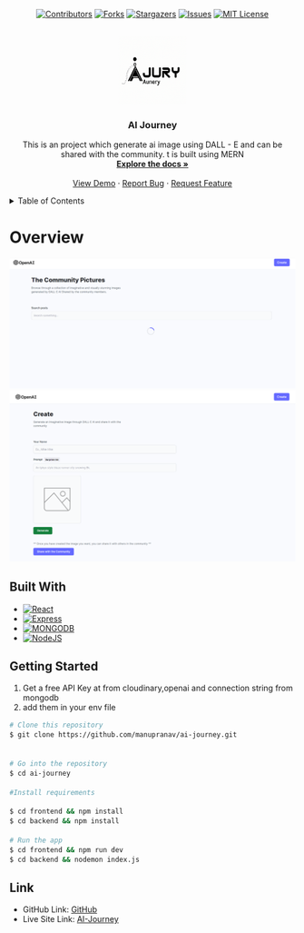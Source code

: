 <div align="center">

[![Contributors][contributors-shield]][contributors-url]
[![Forks][forks-shield]][forks-url]
[![Stargazers][stars-shield]][stars-url]
[![Issues][issues-shield]][issues-url]
[![MIT License][license-shield]][license-url]

</div>

<!-- PROJECT LOGO -->
<br />
<div align="center">

  <a href="https://github.com/manupranav/ai-journey">
    <img src="media/logo.png" alt="Logo" width="120" height="120">
  </a>

<h3 align="center">AI Journey</h3>

  <p align="center">
    This is an project which generate ai image using DALL - E and can be shared with the community. t is built using MERN
    <br />
    <a href="https://github.com/manupranav/ai-journey"><strong>Explore the docs »</strong></a>
    <br />
    <br />
    <a href="https://github.com/manupranav/ai-journey">View Demo</a>
    ·
    <a href="https://github.com/manupranav/ai-journey/issues">Report Bug</a>
    ·
    <a href="https://github.com/manupranav/ai-journey/issues">Request Feature</a>
  </p>
</div>

<!-- TABLE OF CONTENTS -->
<details>
  <summary>Table of Contents</summary>
  <ol>
    <li>
      <a href="#overview">Overview</a>
    </li>
        <li><a href="#built-with">Built With</a></li>
    <li>
      <a href="#getting-started">Getting Started</a>
    <li><a href="#contact">Link</a></li>
  </ol>
</details>

<!-- Overview -->

# Overview

[![ai-journey Preview][product-preview]](https://github.com/manupranav/ai-journey/blob/main/media/preview.png)
[![ai-journey Preview 2 ][product-preview2]](https://github.com/manupranav/ai-journey/blob/main/media/preview2.png)
<!-- [![ai-journey Demo][product-video]](https://github.com/manupranav/ai-journey/blob/main/media/demo.gif) -->


## Built With

- [![React][react.js]][react-url]
- [![Express][express.com]][express-url]
- [![MONGODB][mongodb.com]][mongodb-url]
- [![NodeJS][nodejs.com]][nodejs-url]

<!-- GETTING STARTED -->

## Getting Started

1. Get a free API Key at from cloudinary,openai and connection string from mongodb
2. add them in your env file

```bash
# Clone this repository
$ git clone https://github.com/manupranav/ai-journey.git


# Go into the repository
$ cd ai-journey

#Install requirements

$ cd frontend && npm install
$ cd backend && npm install

# Run the app
$ cd frontend && npm run dev
$ cd backend && nodemon index.js

```

<!-- LINK -->

## Link

- GitHub Link: [GitHub](https://github.com/manupranav/ai-journey)
- Live Site Link: [AI-Journey](https://aijourney.netlify.app)

<!-- MARKDOWN LINKS & IMAGES -->
<!-- https://www.markdownguide.org/basic-syntax/#reference-style-links -->

[contributors-shield]: https://img.shields.io/github/contributors/manupranav/ai-journey.svg?style=for-the-badge
[contributors-url]: https://github.com/manupranav/ai-journey/graphs/contributors
[forks-shield]: https://img.shields.io/github/forks/manupranav/ai-journey.svg?style=for-the-badge
[forks-url]: https://github.com/manupranav/ai-journey/network/members
[stars-shield]: https://img.shields.io/github/stars/manupranav/ai-journey.svg?style=for-the-badge
[stars-url]: https://github.com/manupranav/ai-journey/stargazers
[issues-shield]: https://img.shields.io/github/issues/manupranav/ai-journey.svg?style=for-the-badge
[issues-url]: https://github.com/manupranav/ai-journey/issues
[license-shield]: https://img.shields.io/github/license/manupranav/ai-journey.svg?style=for-the-badge
[license-url]: https://github.com/manupranav/ai-journey/blob/master/LICENSE.txt
[linkedin-shield]: https://img.shields.io/badge/-LinkedIn-black.svg?style=for-the-badge&logo=linkedin&colorB=555
[linkedin-url]: https://linkedin.com/in/linkedin_username
[product-screenshot]: images/screenshot.png
[next.js]: https://img.shields.io/badge/next.js-000000?style=for-the-badge&logo=nextdotjs&logoColor=white
[next-url]: https://nextjs.org/
[react.js]: https://img.shields.io/badge/REACT%20JS-000000?style=for-the-badge&logo=REACT&logoColor=61DBFB
[react-url]: https://reactjs.org/
[materialui]: https://img.shields.io/badge/Material%20UI-293462?style=for-the-badge&logo=mui&logoColor=E7F6F2
[materialui-url]: https://mui.com/
[vue.js]: https://img.shields.io/badge/Vue.js-35495E?style=for-the-badge&logo=vuedotjs&logoColor=4FC08D
[vue-url]: https://vuejs.org/
[angular.io]: https://img.shields.io/badge/Angular-DD0031?style=for-the-badge&logo=angular&logoColor=white
[angular-url]: https://angular.io/
[svelte.dev]: https://img.shields.io/badge/Svelte-4A4A55?style=for-the-badge&logo=svelte&logoColor=FF3E00
[svelte-url]: https://svelte.dev/
[laravel.com]: https://img.shields.io/badge/Laravel-FF2D20?style=for-the-badge&logo=laravel&logoColor=white
[laravel-url]: https://laravel.com
[bootstrap.com]: https://img.shields.io/badge/Bootstrap-563D7C?style=for-the-badge&logo=bootstrap&logoColor=white
[bootstrap-url]: https://getbootstrap.com
[django.com]: https://img.shields.io/badge/Django-092E20?style=for-the-badge&logo=django&logoColor=white
[django-url]: https://www.djangoproject.com/
[sqlite.com]: https://img.shields.io/badge/SQLite-07405E?style=for-the-badge&logo=sqlite&logoColor=white
[sqlite-url]: https://www.sqlite.org/index.html
[postgresql.com]: https://img.shields.io/badge/PostgreSQL-316192?style=for-the-badge&logo=postgresql&logoColor=white
[postgresql-url]: https://www.postgresql.org/
[jquery.com]: https://img.shields.io/badge/jQuery-0769AD?style=for-the-badge&logo=jquery&logoColor=white
[jquery-url]: https://jquery.com
[netlify.com]: https://img.shields.io/badge/Netlify-00C7B7?style=for-the-badge&logo=netlify&logoColor=white
[netlify-url]: https://netlify.com
[python.org]: https://img.shields.io/badge/Python-14354C?style=for-the-badge&logo=python&logoColor=white
[python-url]: https://www.python.org/
[tailwindcss.com]: https://img.shields.io/badge/tailwindcss-%2338B2AC.svg?style=for-the-badge&logo=tailwind-css&logoColor=white
[tailwindcss-url]: https://tailwind.com
[express.com]:https://img.shields.io/badge/express-14354C?style=for-the-badge&logo=express&logoColor=white
[express-url]:https://expressjs.com/
[nodejs.com]:https://img.shields.io/badge/Node.js-43853D?style=for-the-badge&logo=node.js&logoColor=white
[nodejs-url]:https://nodejs.org/
[mongodb.com]:https://img.shields.io/badge/mongodb-14354C?style=for-the-badge&logo=mongodb&logoColor=white
[mongodb-url]:https://www.mongodb.com/
[product-preview]: media/preview.png
[product-preview2]: media/preview2.png
[product-video]: media/demo.gif



